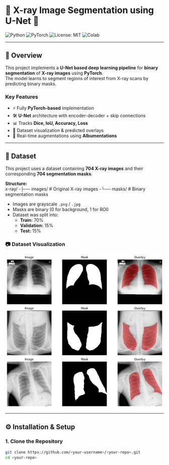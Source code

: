 # 🩻 X-ray Image Segmentation using U-Net 🧠  

![Python](https://img.shields.io/badge/Python-3.9%2B-blue?logo=python&logoColor=white)
![PyTorch](https://img.shields.io/badge/PyTorch-1.12+-ee4c2c?logo=pytorch&logoColor=white)
![License: MIT](https://img.shields.io/badge/License-MIT-green.svg)
![Colab](https://img.shields.io/badge/Run%20on-Colab-orange?logo=googlecolab)

---

## 📌 Overview  
This project implements a **U-Net based deep learning pipeline** for **binary segmentation** of **X-ray images** using **PyTorch**.  
The model learns to segment regions of interest from X-ray scans by predicting binary masks.  

### **Key Features**
- ⚡ Fully **PyTorch-based** implementation  
- 🛠️ **U-Net** architecture with encoder-decoder + skip connections  
- 📊 Tracks **Dice, IoU, Accuracy, Loss**  
- 🧪 Dataset visualization & predicted overlays  
- 🎨 Real-time augmentations using **Albumentations**  

---

## 📂 Dataset  

This project uses a dataset containing **704 X-ray images** and their corresponding **704 segmentation masks**.  

**Structure:**  
x-ray/
-├── images/ # Original X-ray images
-└── masks/ # Binary segmentation masks


- Images are grayscale `.png` / `.jpg`
- Masks are binary (0 for background, 1 for ROI)
- Dataset was split into:
  - **Train:** 70%
  - **Validation:** 15%
  - **Test:** 15%

### 📷 Dataset Visualization  

![Dataset Visualization](https://raw.githubusercontent.com/HussamUmer/Vision4Healthcare/main/XRay_UNet_Segmentation/Outputs/dataset.png)


---

## ⚙️ Installation & Setup  

### **1. Clone the Repository**
```bash
git clone https://github.com/<your-username>/<your-repo>.git
cd <your-repo>

